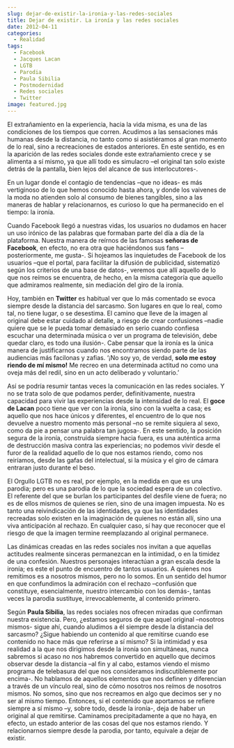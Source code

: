 ```yaml
---
slug: dejar-de-existir-la-ironia-y-las-redes-sociales
title: Dejar de existir. La ironía y las redes sociales
date: 2012-04-11
categories:
  - Realidad
tags:
  - Facebook
  - Jacques Lacan
  - LGTB
  - Parodia
  - Paula Sibilia
  - Postmodernidad
  - Redes sociales
  - Twitter
image: featured.jpg
---
```


El extrañamiento en la experiencia, hacia la vida misma, es una de las
condiciones de los tiempos que corren. Acudimos a las sensaciones más humanas
desde la distancia, no tanto como si asistiéramos al gran momento de lo real,
sino a recreaciones de estados anteriores. En este sentido, es en la aparición
de las redes sociales donde este extrañamiento crece y se alimenta a sí mismo,
ya que allí todo es simulacro –el original tan solo existe detrás de la
pantalla, bien lejos del alcance de sus interlocutores-.

En un lugar donde el contagio de tendencias –que no ideas- es más vertiginoso de
lo que hemos conocido hasta ahora, y donde los vaivenes de la moda no atienden
solo al consumo de bienes tangibles, sino a las maneras de hablar y
relacionarnos, es curioso lo que ha permanecido en el tiempo: la ironía.

Cuando Facebook llegó a nuestras vidas, los usuarios no dudamos en hacer un uso
irónico de las palabras que formaban parte del día a día de la plataforma.
Nuestra manera de reírnos de las famosas **señoras de Facebook**, en efecto, no
era otra que haciéndonos sus fans –posteriormente, me gusta-. Si hojeamos las
inquietudes de Facebook de los usuarios –que el portal, para facilitar la
difusión de publicidad, sistematizó según los criterios de una base de datos-,
veremos que allí aquello de lo que nos reímos se encuentra, de hecho, en la
misma categoría que aquello que admiramos realmente, sin mediación del giro de
la ironía.

Hoy, también en **Twitter** es habitual ver que lo más comentado se evoca siempre
desde la distancia del sarcasmo. Son lugares en que lo real, como tal, no tiene
lugar, o se desestima. El camino que lleve de la imagen al original debe estar
cuidado al detalle, a riesgo de crear confusiones –nadie quiere que se le pueda
tomar demasiado en serio cuando confiesa escuchar una determinada música o ver
un programa de televisión, debe quedar claro, es todo una ilusión-. Cabe pensar
que la ironía es la única manera de justificarnos cuando nos encontramos siendo
parte de las audiencias más facilonas y zafias. ‘¡No soy yo, de verdad, **solo
me estoy riendo de mí mismo!** Me recreo en una determinada actitud no como una
oveja más del redil, sino en un acto deliberado y voluntario.’

Así se podría resumir tantas veces la comunicación en las redes sociales. Y no
se trata solo de que podamos perder, definitivamente, nuestra capacidad para
vivir las experiencias desde la intensidad de lo real. El **goce de Lacan** poco
tiene que ver con la ironía, sino con la vuelta a casa; es aquello que nos hace
únicos y diferentes, el encuentro de lo que nos devuelve a nuestro momento más
personal –no se remite siquiera al sexo, como da pie a pensar una palabra tan
jugosa-. En este sentido, la posición segura de la ironía, construida siempre
hacia fuera, es una auténtica arma de destrucción masiva contra las
experiencias; no podemos vivir desde el furor de la realidad aquello de lo que
nos estamos riendo, como nos reiríamos, desde las gafas del intelectual, si la
música y el giro de cámara entraran justo durante el beso.

El Orgullo LGTB no es real, por ejemplo, en la medida en que es una parodia;
pero es una parodia de lo que la sociedad espera de un colectivo. El referente
del que se burlan los participantes del desfile viene de fuera; no es de ellos
mismos de quienes se ríen, sino de una imagen impuesta. No es tanto una
reivindicación de las identidades, ya que las identidades recreadas solo existen
en la imaginación de quienes no están allí, sino una viva anticipación al
rechazo. En cualquier caso, sí hay que reconocer que el riesgo de que la imagen
termine reemplazando al original permanece.

Las dinámicas creadas en las redes sociales nos invitan a que aquellas actitudes
realmente sinceras permanezcan en la intimidad, o en la timidez de una
confesión. Nuestros personajes interactúan a gran escala desde la ironía; es
este el punto de encuentro de tantos usuarios. A quienes nos remitimos es a
nosotros mismos, pero no lo somos. En un sentido del humor en que confundimos la
admiración con el rechazo –confusión que constituye, esencialmente, nuestro
intercambio con los demás-, tantas veces la parodia sustituye, irrevocablemente,
al contenido primero.

Según **Paula Sibilia**, las redes sociales nos ofrecen miradas que confirman
nuestra existencia. Pero, ¿estamos seguros de que aquel original –nosotros
mismos- sigue ahí, cuando aludimos a él siempre desde la distancia del sarcasmo?
¿Sigue habiendo un contenido al que remitirse cuando ese contenido no hace más
que referirse a sí mismo? Si la intimidad y esa realidad a la que nos dirigimos
desde la ironía son simultáneas, nunca sabremos si acaso no nos habremos
convertido en aquello que decimos observar desde la distancia –al fin y al cabo,
estamos viendo el mismo programa de telebasura del que nos consideramos
indiscutiblemente por encima-. No hablamos de aquellos elementos que nos definen
y diferencian a través de un vínculo real, sino de cómo nosotros nos reímos de
nosotros mismos. No somos, sino que nos recreamos en algo que decimos ser y no
ser al mismo tiempo. Entonces, si el contenido que aportamos se refiere siempre
a sí mismo –y, sobre todo, desde la ironía-, deja de haber un original al que
remitirse. Caminamos precipitadamente a que no haya, en efecto, un estado
anterior de las cosas del que nos estamos riendo. Y relacionarnos siempre desde
la parodia, por tanto, equivale a dejar de existir.
